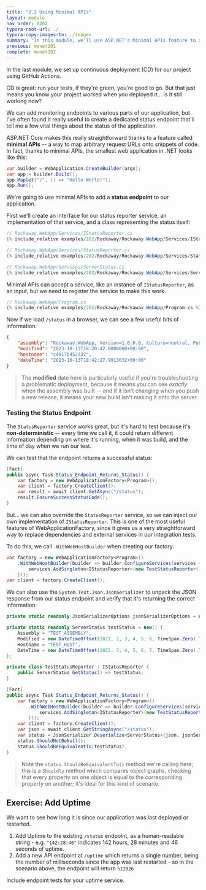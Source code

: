 ```yaml
---
title: "2.2 Using Minimal APIs"
layout: module
nav_order: 0202
typora-root-url: ./
typora-copy-images-to: ./images
summary: "In this module, we'll use ASP.NET's Minimal APIs feature to add a status endpoint to our application"
previous: mwnet201
complete: mwnet202
---
```


In the last module, we set up continuous deployment (CD) for our project using GitHub Actions.

CD is great: run your tests, if they're green, you're good to go. But that just means you know your project worked when you deployed it... is it still working now?

We can add monitoring endpoints to various parts of our application, but I've often found it really useful to create a dedicated status endpoint that'll tell me a few vital things about the status of the application.

ASP.NET Core makes this really straightforward thanks to a feature called **minimal APIs** -- a way to map arbitrary request URLs onto snippets of code. In fact, thanks to minimal APIs, the smallest web application in .NET looks like this:

```csharp
var builder = WebApplication.CreateBuilder(args);
var app = builder.Build();
app.MapGet("/", () => "Hello World!");
app.Run();
```

We're going to use minimal APIs to add a **status endpoint** to our application.

First we'll create an interface for our status reporter service, an implementation of that service, and a class representing the status itself:

```csharp
// Rockaway.WebApp/Services/IStatusReporter.cs
{% include_relative examples/202/Rockaway/Rockaway.WebApp/Services/IStatusReporter.cs %}
```

```csharp
// Rockaway.WebApp/Services/StatusReporter.cs
{% include_relative examples/202/Rockaway/Rockaway.WebApp/Services/StatusReporter.cs %}
```

```csharp
// Rockaway.WebApp/Services/ServerStatus.cs
{% include_relative examples/202/Rockaway/Rockaway.WebApp/Services/ServerStatus.cs %}
```

Minimal APIs can accept a service, like an instance of `IStatusReporter`, as an input, but we need to register the service to make this work.

```csharp
// Rockaway.WebApp/Program.cs
{% include_relative examples/202/Rockaway/Rockaway.WebApp/Program.cs %}
```

Now if we load `/status` in a browser, we can see a few useful bits of information:

```json
{
    "assembly": "Rockaway.WebApp, Version=1.0.0.0, Culture=neutral, PublicKeyToken=null",
    "modified": "2023-10-13T18:20:42.0000000+00:00",
    "hostname": "c4817b452332",
    "dateTime": "2023-10-13T18:42:27.9913632+00:00"
}
```

> The **modified** date here is particularly useful if you're troubleshooting a problematic deployment, because it means you can see *exactly* when the assembly was built -- and if it isn't changing when you push a new release, it means your new build isn't making it onto the server.

### Testing the Status Endpoint

The `StatusReporter` service works great, but it's hard to test because it's **non-deterministic** -- every time we call it, it could return different information depending on where it's running, when it was build, and the time of day when we run our test.

We can test that the endpoint returns a successful status:

```csharp
[Fact]
public async Task Status_Endpoint_Returns_Status() {
    var factory = new WebApplicationFactory<Program>();
    var client = factory.CreateClient();
    var result = await client.GetAsync("/status");
    result.EnsureSuccessStatusCode();
}
```

But... we can also override the `StatusReporter` service, so we can inject our own implementation of `IStatusReporter`. This is one of the most useful features of WebApplicationFactory, since it gives us a very straightforward way to replace dependencies and external services in our integration tests.

To do this, we call `.WithWebHostBuilder` when creating our factory:

```csharp
var factory = new WebApplicationFactory<Program>()
    .WithWebHostBuilder(builder => builder.ConfigureServices(services => {
        services.AddSingleton<IStatusReporter>(new TestStatusReporter());
    }));
var client = factory.CreateClient();
```



We can also use the `System.Text.Json.JsonSerializer` to unpack the JSON response from our status endpoint and verify that it's returning the correct information:

```csharp
private static readonly JsonSerializerOptions jsonSerializerOptions = new(JsonSerializerDefaults.Web);

private static readonly ServerStatus testStatus = new() {
    Assembly = "TEST_ASSEMBLY",
    Modified = new DateTimeOffset(2021, 2, 3, 4, 5, 6, TimeSpan.Zero).ToString("O"),
    Hostname = "TEST_HOST",
    DateTime = new DateTimeOffset(2022, 3, 4, 5, 6, 7, TimeSpan.Zero).ToString("O")
};

private class TestStatusReporter : IStatusReporter {
    public ServerStatus GetStatus() => testStatus;
}

[Fact]
public async Task Status_Endpoint_Returns_Status() {
    var factory = new WebApplicationFactory<Program>()
        .WithWebHostBuilder(builder => builder.ConfigureServices(services => {
            services.AddSingleton<IStatusReporter>(new TestStatusReporter());
        }));
    var client = factory.CreateClient();
    var json = await client.GetStringAsync("/status");
    var status = JsonSerializer.Deserialize<ServerStatus>(json, jsonSerializerOptions);
    status.ShouldNotBeNull();
    status.ShouldBeEquivalentTo(testStatus);
}
```

> Note the `status.ShouldBeEquivalentTo()` method we're calling here; this is a `Shouldly` method which compares object graphs, checking that every property on one object is equal to the corresponding property on another; it's ideal for this kind of scenario. 

## Exercise: Add Uptime

We want to see how long it is since our application was last deployed or restarted.

1. Add Uptime to the existing `/status` endpoint, as a human-readable string - e.g. `"142:28:46"` indicates 142 hours, 28 minutes and 46 seconds of uptime.
2. Add a new API endpoint at `/uptime` which returns a single number, being the number of milliseconds since the app was last restarted - so in the scenario above, the endpoint will return `512926`

Include endpoint tests for your uptime service.





